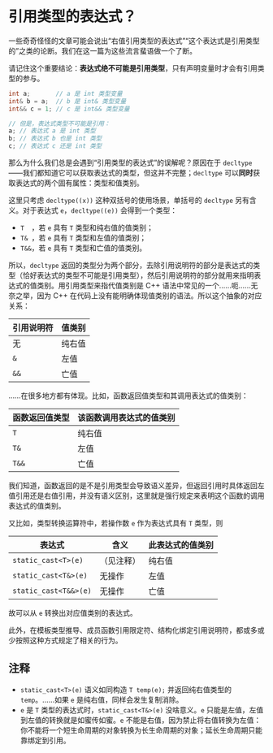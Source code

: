 # 引用类型的表达式？

一些奇奇怪怪的文章可能会说出“右值引用类型的表达式”“这个表达式是引用类型的”之类的论断。我们在这一篇为这些流言蜚语做一个了断。

请记住这个重要结论：**表达式绝不可能是引用类型**，只有声明变量时才会有引用类型的参与。

```cpp
int a;       // a 是 int 类型变量
int& b = a;  // b 是 int& 类型变量
int&& c = 1; // c 是 int&& 类型变量

// 但是，表达式类型不可能是引用：
a; // 表达式 a 是 int 类型
b; // 表达式 b 也是 int 类型
c; // 表达式 c 还是 int 类型
```

那么为什么我们总是会遇到“引用类型的表达式”的误解呢？原因在于 `decltype`——我们都知道它可以获取表达式的类型，但这并不完整；`decltype` 可以**同时**获取表达式的两个固有属性：类型和值类别。

这里只考虑 `decltype((x))` 这种双括号的使用场景，单括号的 `decltype` 另有含义。对于表达式 `e`，`decltype((e))` 会得到一个类型：

- `T  `，若 `e` 具有 `T` 类型和纯右值的值类别；
- `T& `，若 `e` 具有 `T` 类型和左值的值类别；
- `T&&`，若 `e` 具有 `T` 类型和亡值的值类别。

所以，`decltype` 返回的类型分为两个部分，去除引用说明符的部分是表达式的类型（恰好表达式的类型不可能是引用类型），然后引用说明符的部分就用来指明表达式的值类别。用引用类型来指代值类别是 C++ 语法中常见的一个……呃……无奈之举，因为 C++ 在代码上没有能明确体现值类别的语法。所以这个抽象的对应关系：

| 引用说明符 | 值类别 |
| ---------- | ------ |
| 无         | 纯右值 |
| `&`        | 左值   |
| `&&`       | 亡值   |

……在很多地方都有体现。比如，函数返回值类型和其调用表达式的值类别：

| 函数返回值类型 | 该函数调用表达式的值类别 |
| -------------- | ------------------------ |
| `T`            | 纯右值                   |
| `T&`           | 左值                     |
| `T&&`          | 亡值                     |

我们知道，函数返回的是不是引用类型会导致语义差异，但返回引用时具体返回左值引用还是右值引用，并没有语义区别，这里就是强行规定来表明这个函数的调用表达式的值类别。

又比如，类型转换运算符中，若操作数 `e` 作为表达式具有 `T` 类型，则

| 表达式                | 含义       | 此表达式的值类别 |
| --------------------- | ---------- | ---------------- |
| `static_cast<T>(e)`   | （见注释） | 纯右值           |
| `static_cast<T&>(e)`  | 无操作     | 左值             |
| `static_cast<T&&>(e)` | 无操作     | 亡值             |

故可以从 `e` 转换出对应值类别的表达式。

此外，在模板类型推导、成员函数引用限定符、结构化绑定引用说明符，都或多或少按照这种方式规定了相关的行为。

## 注释

- `static_cast<T>(e)` 语义如同构造 `T temp(e);` 并返回纯右值类型的 `temp`。……如果 `e` 是纯右值，同样会发生复制消除。
- `e` 是 `T` 类型的表达式时，`static_cast<T&>(e)` 没啥意义。`e` 只能是左值，左值到左值的转换就是如蜜传如蜜。`e` 不能是右值，因为禁止将右值转换为左值：你不能将一个短生命周期的对象转换为长生命周期的对象；延长生命周期只能靠绑定到引用。
